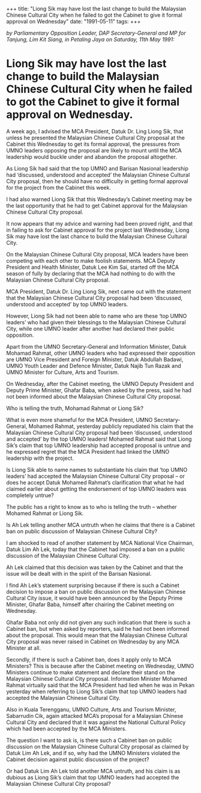 +++ 
title: "Liong Sik may have lost the last change to build the Malaysian Chinese Cultural City when he failed to got the Cabinet to give it formal approval on Wednesday"
date: "1991-05-11"
tags:
+++

_by Parliamentary Opposition Leader, DAP Secretary-General and MP for Tanjung, Lim Kit Siang, in Petaling Jaya on Saturday, 11th May 1991:_

# Liong Sik may have lost the last change to build the Malaysian Chinese Cultural City when he failed to got the Cabinet to give it formal approval on Wednesday.

A week ago, I advised the MCA President, Datuk Dr. Ling Liong Sik, that unless he presented the Malaysian Chinese Cultural City proposal at the Cabinet this Wednesday to get its formal approval, the pressures from UMNO leaders opposing the proposal are likely to mount until the MCA leadership would buckle under and abandon the proposal altogether.</u>

As Liong Sik had said that the top UMNO and Barisan Nasional leadership had ‘discussed, understood and accepted’ the Malaysian Chinese Cultural City proposal, then he should have no difficulty in getting formal approval for the project from the Cabinet this week.

I had also warned Liong Sik that this Wednesday’s Cabinet meeting may be the last opportunity that he had to get Cabinet approval for the Malaysian Chinese Cultural City proposal.

It now appears that my advice and warning had been proved right, and that in failing to ask for Cabinet approval for the project last Wednesday, Liong Sik may have lost the last chance to build the Malaysian Chinese Cultural City.

On the Malaysian Chinese Cultural City proposal, MCA leaders have been competing with each other to make foolish statements.
MCA Deputy President and Health Minister, Datuk Lee Kim Sai, started off the MCA season of fully by declaring that the MCA had nothing to do with the Malaysian Chinese Cultural City proposal.

MCA President, Datuk Dr. Ling Liong Sik, next came out with the statement that the Malaysian Chinese Cultural City proposal had been ‘discussed, understood and accepted’ by top UMNO leaders.

However, Liong Sik had not been able to name who are these ‘top UMNO leaders’ who had given their blessings to the Malaysian Chinese Cultural City, while one UMNO leader after another had declared their public opposition.

Apart from the UMNO Secretary-General and Information Minister, Datuk Mohamad Rahmat, other UMNO leaders who had expressed their opposition are UMNO Vice President and Foreign Minister, Datuk Abdullah Badawi, UMNO Youth Leader and Defence Minister, Datuk Najib Tun Razak and UMNO Minister for Culture, Arts and Tourism.

On Wednesday, after the Cabinet meeting, the UMNO Deputy President and Deputy Prime Minister, Ghafar Baba, when asked by the press, said he had not been informed about the Malaysian Chinese Cultural City proposal.

Who is telling the truth, Mohamad Rahmat or Liong Sik?

What is even more shameful for the MCA President, UMNO Secretary-General, Mohamed Rahmat, yesterday publicly repudiated his claim that the Malaysian Chinese Cultural City proposal had been ‘discussed, understood and accepted’ by the top UMNO leaders!
Mohamed Rahmat said that Liong Sik’s claim that top UMNO leadership had accepted proposal is untrue and he expressed regret that the MCA President had linked the UMNO leadership with the project.

Is Liong Sik able to name names to substantiate his claim that ‘top UMNO leaders’ had accepted the Malaysian Chinese Cultural City proposal – or does he accept Datuk Mohamed Rahmat’s clarification that what he had claimed earlier about getting the endorsement of top UMNO leaders was completely untrue?

The public has a right to know as to who is telling the truth – whether Mohamed Rahmat or Liong Sik.

Is Ah Lek telling another MCA untruth when he claims that there is a Cabinet ban on public discussion of Malaysian Chinese Cultural City?

I am shocked to read of another statement by MCA National Vice Chairman, Datuk Lim Ah Lek, today that the Cabinet had imposed a ban on a public discussion of the Malaysian Chinese Cultural City.

Ah Lek claimed that this decision was taken by the Cabinet and that the issue will be dealt with in the spirit of the Barisan Nasional.

I find Ah Lek’s statement surprising because if there is such a Cabinet decision to impose a ban on public discussion on the Malaysian Chinese Cultural City issue, it would have been announced by the Deputy Prime Minister, Ghafar Baba, himself after chairing the Cabinet meeting on Wednesday.

Ghafar Baba not only did not given any such indication that there is such a Cabinet ban, but when asked by reporters, said he had not been informed about the proposal. This would mean that the Malaysian Chinese Cultural City proposal was never raised in Cabinet on Wednesday by any MCA Minister at all.

Secondly, if there is such a Cabinet ban, does it apply only to MCA Ministers? This is because after the Cabinet meeting on Wednesday, UMNO Ministers continue to make statement and declare their stand on the Malaysian Chinese Cultural City proposal.
Information Minister Mohamed Rahmat virtually said that the MCA President had lied when he was in Pekan yesterday when referring to Liong Sik’s claim that top UMNO leaders had accepted the Malaysian Chinese Cultural City.

Also in Kuala Terengganu, UMNO Culture, Arts and Tourism Minister, Sabarrudin Cik, again attacked MCA’s proposal for a Malaysian Chinese Cultural City and declared that it was against the National Cultural Policy which had been accepted by the MCA Ministers.

The question I want to ask is, is there such a Cabinet ban on public discussion on the Malaysian Chinese Cultural City proposal as claimed by Datuk Lim Ah Lek, and if so, why had the UMNO Ministers violated the Cabinet decision against public discussion of the project?

Or had Datuk Lim Ah Lek told another MCA untruth, and his claim is as dubious as Liong Sik’s claim that top UMNO leaders had accepted the Malaysian Chinese Cultural City proposal?
 
